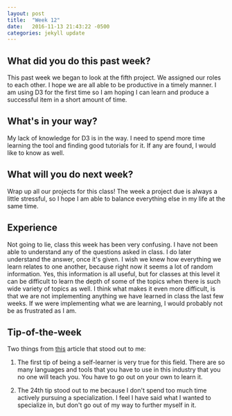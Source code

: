 ```yaml
---
layout: post
title:  "Week 12"
date:   2016-11-13 21:43:22 -0500
categories: jekyll update
---
```

## What did you do this past week?

This past week we began to look at the fifth project. We assigned our roles to each other. I hope we are all able to be productive in a timely manner. I am using D3 for the first time so I am hoping I can learn and produce a successful item in a short amount of time.


## What's in your way?

My lack of knowledge for D3 is in the way. I need to spend more time learning the tool and finding good tutorials for it. If any are found, I would like to know as well.

## What will you do next week?

Wrap up all our projects for this class! The week a project due is always a little stressful, so I hope I am able to balance everything else in my life at the same time.

## Experience

Not going to lie, class this week has been very confusing. I have not been able to understand any of the questions asked in class. I do later understand the answer, once it's given. I wish we knew how everything we learn relates to one another, because right now it seems a lot of random information. Yes, this information is all useful, but for classes at this level it can be difficult to learn the depth of some of the topics when there is such wide variety of topics as well. I think what makes it even more difficult, is that we are not implementing anything we have learned in class the last few weeks. If we were implementing what we are learning, I would probably not be as frustrated as I am.

## Tip-of-the-week

Two things from <a href="https://simpleprogrammer.com/2015/01/05/24-quick-tips-to-boost-your-career-as-a-software-engineer-this-year/" target = "_blank"> this</a> article that stood out to me:
1. The first tip of being a self-learner is very true for this field. There are so many languages and tools that you have to use in this industry that you no one will teach you. You have to go out on your own to learn it.

2. The 24th tip stood out to me because I don't spend too much time actively pursuing a specialization. I feel I have said what I wanted to specialize in, but don't go out of my way to further myself in it.